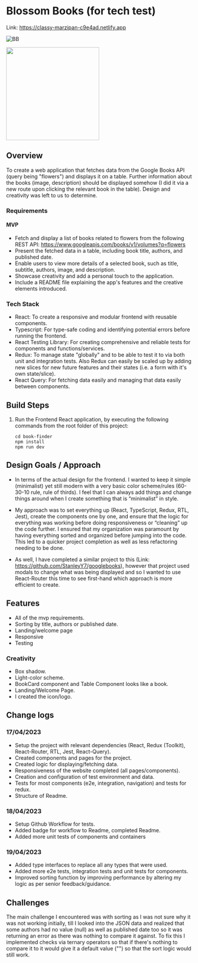 # Blossom Books (for tech test)

Link: https://classy-marzipan-c9e4ad.netlify.app

![BB](https://user-images.githubusercontent.com/119549394/232633436-bba6ec67-abfd-4c36-af96-d1a62c0000d2.png)

<img width="250" src="https://github.com/StanleyY7/gbooksTechTest/actions/workflows/main.yml/badge.svg"/>

## Overview

To create a web application that fetches data from the Google Books API (query being "flowers") and displays it on a table. Further information about the books (image, description) should be displayed somehow (I did it via a new route upon clicking the relevant book in the table). Design and creativity was left to us to determine.

### Requirements

#### MVP

-   Fetch and display a list of books related to flowers from the following REST API: https://www.googleapis.com/books/v1/volumes?q=flowers
-   Present the fetched data in a table, including book title, authors, and published date.
-   Enable users to view more details of a selected book, such as title, subtitle, authors, image, and description.
-   Showcase creativity and add a personal touch to the application.
-   Include a README file explaining the app's features and the creative elements introduced.

### Tech Stack

- React: To create a responsive and modular frontend with reusable components.
- Typescript: For type-safe coding and identifying potential errors before running the frontend.
- React Testing Library: For creating comprehensive and reliable tests for components and functions/services.
- Redux: To manage state "globally" and to be able to test it to via both unit and integration tests. Also Redux can easily be scaled up by adding new slices for new future features and their states (i.e. a form with it's own state/slice). 
- React Query: For fetching data easily and managing that data easily between components.   

## Build Steps

1. Run the Frontend React application, by executing the following commands from the root folder of this project:

       cd book-finder
       npm install
       npm run dev

## Design Goals / Approach

-   In terms of the actual design for the frontend. I wanted to keep it simple (minimalist) yet still modern with a very basic color scheme/rules (60-30-10 rule, rule of thirds). I feel that I can always add things and change things around when I create something that is “minimalist” in style. 

-   My approach was to set everything up (React, TypeScript, Redux, RTL, Jest), create the components one by one, and ensure that the logic for everything was working before doing responsiveness or “cleaning” up the code further. I ensured that my organization was paramount by having everything sorted and organized before jumping into the code. This led to a quicker project completion as well as less refactoring needing to be done.

- As well, I have completed a similar project to this (Link: https://github.com/StanleyY7/googlebooks), however that project used modals to change what was being displayed and so I wanted to use React-Router this time to see first-hand which approach is more efficient to create.  

## Features

- All of the mvp requirements.
- Sorting by title, authors or published date.
- Landing/welcome page
- Responsive
- Testing

### Creativity

- Box shadow.
- Light-color scheme.
- BookCard component and Table Component looks like a book. 
- Landing/Welcome Page.
- I created the icon/logo.

## Change logs

### 17/04/2023

- Setup the project with relevant dependencies (React, Redux (Toolkit), React-Router, RTL, Jest, React-Query).
- Created components and pages for the project.
- Created logic for displaying/fetching data.
- Responsiveness of the website completed (all pages/components).
- Creation and configuration of test environment and data.
- Tests for most components (e2e, integration, navigation) and tests for redux.
- Structure of Readme.

### 18/04/2023

- Setup Github Workflow for tests.
- Added badge for workflow to Readme, completed Readme.
- Added more unit tests of components and containers

### 19/04/2023

- Added type interfaces to replace all any types that were used.
- Added more e2e tests, integration tests and unit tests for components.
- Improved sorting function by improving performance by altering my logic as per senior feedback/guidance.

## Challenges

The main challenge I encountered was with sorting as I was not sure why it was not working initially, till I looked into the JSON data and realized that some authors had no value (null) as well as published date too so it was returning an error as there was nothing to compare it against. To fix this I implemented checks via ternary operators so that if there's nothing to compare it to it would give it a default value ("") so that the sort logic would still work. 

